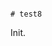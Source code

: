                                                                                                                                                                                                                                                                                                                                                                                                                                                                                                                                                                                   # test8

Init.

